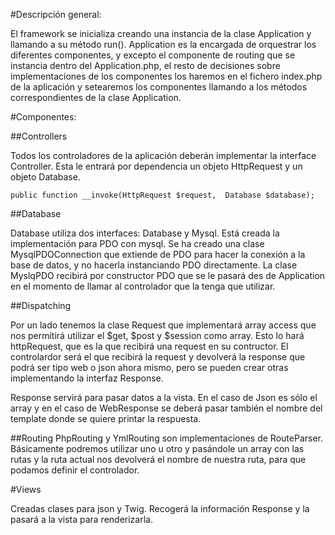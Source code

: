 #Descripción general:

El framework se inicializa creando una instancia de la clase Application y llamando a su método run(). Application es la encargada de orquestrar los diferentes componentes, y excepto el componente de routing que se instancia dentro del Application.php, el resto de decisiones sobre implementaciones de los componentes los haremos en el fichero index.php de la aplicación y setearemos los componentes llamando a los métodos correspondientes de la clase Application.

#Componentes:

##Controllers

Todos los controladores de la aplicación deberán implementar la interface Controller. Esta le entrará por dependencia
un objeto HttpRequest y un objeto Database.

    public function __invoke(HttpRequest $request,  Database $database);

##Database

Database utiliza dos interfaces: Database y Mysql. Está creada la implementación para PDO con mysql. Se ha creado una clase MysqlPDOConnection que extiende de PDO para hacer la conexión a la base de datos, y no hacerla instanciando PDO directamente. La clase MyslqPDO recibirá por constructor PDO que se le pasará des de Application en el momento de llamar al controlador que la tenga que utilizar. 

##Dispatching

Por un lado tenemos la clase Request que implementará array access que nos permitirá utilizar el $get, $post y $session como array. Esto lo hará httpRequest, que es la que recibirá una request en su contructor. El controlardor será el que recibirá la request y devolverá la response que podrá ser tipo web o json ahora mismo, pero se pueden crear otras implementando la interfaz Response.

Response servirá para pasar datos a la vista. En el caso de Json es sólo el array y en el caso de WebResponse se deberá pasar también el nombre del template donde se quiere printar la respuesta.

##Routing
PhpRouting y YmlRouting son implementaciones de RouteParser. Básicamente podremos utilizar uno u otro y pasándole un array con las rutas y la ruta actual nos devolverá el nombre de nuestra ruta, para que podamos definir el controlador.

#Views

Creadas clases para json y Twig. Recogerá la información Response y la pasará a la vista para renderizarla.